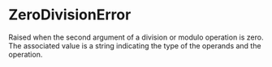 # ZeroDivisionError
Raised when the second argument of a division or modulo operation is zero. The associated value is a string indicating the type of the operands and the operation.